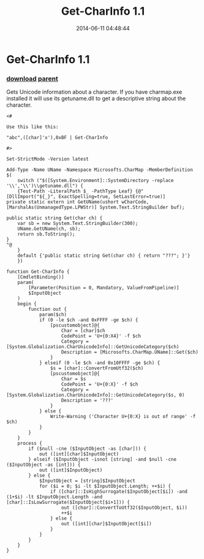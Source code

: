 ﻿---
pid:            5234
parent:         5230
children:       
poster:         Public Domain
title:          Get-CharInfo 1.1
date:           2014-06-11 04:48:44
description:    Gets Unicode information about a character. If you have charmap.exe installed it will use its getuname.dll to get a descriptive string about the character.
format:         posh
---

# Get-CharInfo 1.1

### [download](5234.ps1) [parent](5230.md) 

Gets Unicode information about a character. If you have charmap.exe installed it will use its getuname.dll to get a descriptive string about the character.

```posh
<#

Use this like this:

"abc",([char]'x'),0xBF | Get-CharInfo

#>

Set-StrictMode -Version latest

Add-Type -Name UName -Namespace Microsofts.CharMap -MemberDefinition $(
	switch ("$([System.Environment]::SystemDirectory -replace '\\','\\')\\getuname.dll") {
	{Test-Path -LiteralPath $_ -PathType Leaf} {@"
[DllImport("${_}", ExactSpelling=true, SetLastError=true)]
private static extern int GetUName(ushort wCharCode, [MarshalAs(UnmanagedType.LPWStr)] System.Text.StringBuilder buf);

public static string Get(char ch) {
	var sb = new System.Text.StringBuilder(300);
	UName.GetUName(ch, sb);
	return sb.ToString();
}
"@
	}
	default {'public static string Get(char ch) { return "???"; }'}
	})

function Get-CharInfo {
	[CmdletBinding()]
	param(
		[Parameter(Position = 0, Mandatory, ValueFromPipeline)]
		$InputObject
	)
	begin {
		function out {
			param($ch)
			if (0 -le $ch -and 0xFFFF -ge $ch) {
				[pscustomobject]@{
					Char = [char]$ch
					CodePoint = 'U+{0:X4}' -f $ch
					Category = [System.Globalization.CharUnicodeInfo]::GetUnicodeCategory($ch)
					Description = [Microsofts.CharMap.UName]::Get($ch)
				}
			} elseif (0 -le $ch -and 0x10FFFF -ge $ch) {
				$s = [char]::ConvertFromUtf32($ch)
				[pscustomobject]@{
					Char = $s
					CodePoint = 'U+{0:X}' -f $ch
					Category = [System.Globalization.CharUnicodeInfo]::GetUnicodeCategory($s, 0)
					Description = '???'
				}
			} else {
				Write-Warning ('Character U+{0:X} is out of range' -f $ch)
			}
		}
	}
	process {
		if ($null -cne ($InputObject -as [char])) {
			out ([int][char]$InputObject)
		} elseif ($InputObject -isnot [string] -and $null -cne ($InputObject -as [int])) {
			out ([int]$InputObject)
		} else {
			$InputObject = [string]$InputObject
			for ($i = 0; $i -lt $InputObject.Length; ++$i) {
				if ([char]::IsHighSurrogate($InputObject[$i]) -and (1+$i) -lt $InputObject.Length -and [char]::IsLowSurrogate($InputObject[$i+1])) {
					out ([char]::ConvertToUtf32($InputObject, $i))
					++$i
				} else {
					out ([int][char]$InputObject[$i])
				}
			}
		}
	}
}
```
